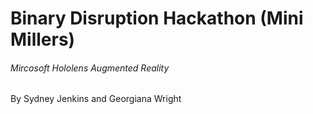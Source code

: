# Binary Disruption Hackathon (Mini Millers) 
###### *Mircosoft Hololens Augmented Reality*

By Sydney Jenkins and Georgiana Wright
